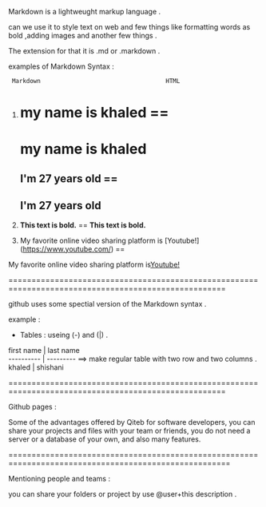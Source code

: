 Markdown is a lightweught markup language .

can we use it to style text on web and few things like formatting words as bold ,adding images and another few things .

The extension for that it is .md or .markdown .

examples of Markdown Syntax :

     Markdown                                   HTML

1. # my name is khaled          ==        <h1> my name is khaled </h1>
   ## I'm 27 years old          ==        <h2> I'm 27 years old </h2>

2. **This text is bold.**       ==        <b>This text is bold.</b>


3. My favorite online video sharing platform is [Youtube!] (https://www.youtube.com/)  ==

 <p>My favorite online video sharing platform is<a href="https://www.youtube.com/">Youtube!</a></p>


=====================================================================================================

github uses some spectial version of the Markdown syntax .

example :

 - Tables : useing (-) and (|) .

                                        
  first name | last name               
  ---------- | ---------       ==>       make regular table with two row and two columns .
  khaled     | shishani 


=====================================================================================================



Github pages :

Some of the advantages offered by Qiteb for software developers, you can share your projects and
files with your team or friends, you do not need a server or a database of your own, and also many features.


======================================================================================================

 
            
Mentioning people and teams :

you can share your folders or project by use @user+this description . 
   
